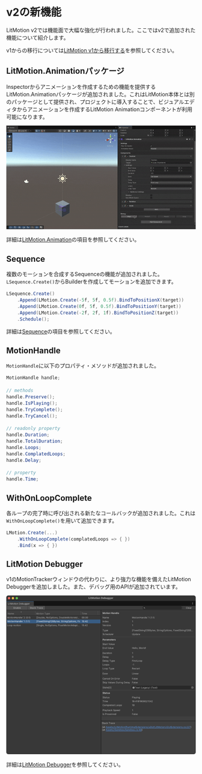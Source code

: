 # v2の新機能

LitMotion v2では機能面で大幅な強化が行われました。ここではv2で追加された機能について紹介します。

v1からの移行については[LitMotion v1から移行する](./migrate-from-v1.md)を参照してください。

## LitMotion.Animationパッケージ

Inspectorからアニメーションを作成するための機能を提供するLitMotion.Animationパッケージが追加されました。これはLitMotion本体とは別のパッケージとして提供され、プロジェクトに導入することで、ビジュアルエディタからアニメーションを作成するLitMotion Animationコンポーネントが利用可能になります。

![img](../../images/img-litmotion-animation.gif)

詳細は[LitMotion.Animation](./litmotion-animation-overview.md)の項目を参照してください。

## Sequence

複数のモーションを合成するSequenceの機能が追加されました。`LSequence.Create()`からBuilderを作成してモーションを追加できます。

```cs
LSequence.Create()
    .Append(LMotion.Create(-5f, 5f, 0.5f).BindToPositionX(target))
    .Append(LMotion.Create(0f, 5f, 0.5f).BindToPositionY(target))
    .Append(LMotion.Create(-2f, 2f, 1f).BindToPositionZ(target))
    .Schedule();
```

詳細は[Sequence](./sequence.md)の項目を参照してください。

## MotionHandle

`MotionHandle`に以下のプロパティ・メソッドが追加されました。

```cs
MotionHandle handle;

// methods
handle.Preserve();
handle.IsPlaying();
handle.TryComplete();
handle.TryCancel();

// readonly property
handle.Duration;
handle.TotalDuration;
handle.Loops;
handle.ComplatedLoops;
handle.Delay;

// property
handle.Time;
```

## WithOnLoopComplete

各ループの完了時に呼び出される新たなコールバックが追加されました。これは`WithOnLoopComplete()`を用いて追加できます。

```cs
LMotion.Create(...)
    .WithOnLoopComplete(complatedLoops => { })
    .Bind(x => { })
```

## LitMotion Debugger

v1のMotionTrackerウィンドウの代わりに、より強力な機能を備えたLitMotion Debuggerを追加しました。また、デバッグ用のAPIが追加されています。

![img](../../images/img-litmotion-debugger.png)

詳細は[LitMotion Debugger](./litmotion-debugger.md)を参照してください。